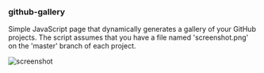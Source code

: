 ### github-gallery

Simple JavaScript page that dynamically generates a gallery of your GitHub projects.
The script assumes that you have a file named 'screenshot.png' on the 'master' branch of each project.

![screenshot]()
